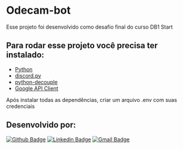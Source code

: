 # Odecam-bot

Esse projeto foi desenvolvido como desafio final do curso DB1 Start

## Para rodar esse projeto você precisa ter instalado:

- [Python](https://www.python.org/)
- [discord.py](https://discordpy.readthedocs.io/en/stable/index.html)
- [python-decouple](https://pypi.org/project/python-decouple/)
- [Google API Client](https://googleapis.github.io/google-api-python-client/docs/)

Após instalar todas as dependências, criar um arquivo .env com suas credenciais

## Desenvolvido por:

[![Github Badge](https://img.shields.io/badge/-jfmacedo91-%23181717?logo=github)](https://github.com/jfmacedo91)
[![Linkedin Badge](https://img.shields.io/badge/-Jean%20Fernandes%20de%20Macedo-%230A66C2?logo=linkedin)](https://www.linkedin.com/in/jfmacedo91/) 
[![Gmail Badge](https://img.shields.io/badge/-jfmacedo91%40gmail.com-FFFFFF?logo=gmail)](mailto:jfmacedo91@gmail.com)